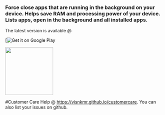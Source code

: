 ### Force close apps that are running in the background on your device. Helps save RAM and processing power of your device. Lists apps, open in the background and all installed apps.

The latest version is available @

[![Get it on Google Play](https://play.google.com/store/apps/details?id=io.github.visnkmr.bapl)

[<img src="https://images-na.ssl-images-amazon.com/images/G/01/mobile-apps/devportal2/res/images/amazon-appstore-badge-english-white.png" data-canonical-src="" alt-text="" width="153" />](https://www.amazon.com/Background-Apps-and-Process-List/dp/B077LRPXZW)

#Customer Care
Help @ https://visnkmr.github.io/customercare.
You can also list your issues on github.
